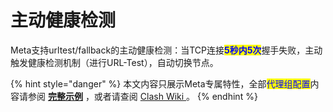 # 主动健康检测

Meta支持urltest/fallback的主动健康检测：当TCP连接<mark style="color:blue;">**5秒内5次**</mark>握手失败，主动触发健康检测机制（进行URL-Test），自动切换节点。



{% hint style="danger" %}
本文内容只展示Meta专属特性，全部<mark style="color:blue;">代理组配置</mark>内容请参阅 [**完整示例**](broken-reference) ，或者请查阅 [Clash Wiki ](https://lancellc.gitbook.io/clash/clash-config-file/proxy-groups)。
{% endhint %}
